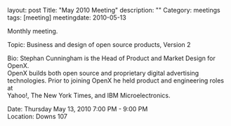layout: post
Title: "May 2010 Meeting"
description: ""
Category: meetings
tags: [meeting]
meetingdate: 2010-05-13

Monthly meeting.                                                               
                                                                             
Topic: Business and design of open source products, Version 2                  
                                                                             
Bio: Stephan Cunningham is the Head of Product and Market Design for OpenX.    
OpenX builds both open source and proprietary digital advertising              
technologies. Prior to joining OpenX he held product and engineering roles at  
Yahoo!, The New York Times, and IBM Microelectronics.                          
                                                                             
Date: Thursday May 13, 2010 7:00 PM - 9:00 PM                                    
Location: Downs 107                                         
